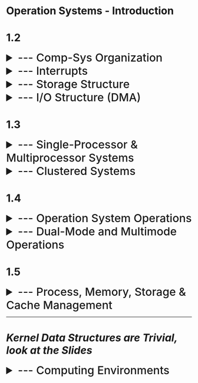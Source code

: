 # Operation Systems - Introduction

# 1.2

<details>
<summary style="font-size: 30px; font-weight: 500; cursor: pointer;"> --- Comp-Sys Organization </summary>

- Device Controllers are connect thru a common **BUS**
- Each Device is handled by their Controller! (Disk, Audio, Graphics)
- CPU, ^^ Controllers, etc... are also connected to this **BUS**

A Device Controller maintains a local buffer storage & set of special-purpose registers <br>
A Device Controller is in charge of moving the data between the peripheral devices that it controls aswell as it's own local buffer.
-  Example: Moving Data from Keyboard Input data into it's own Local Buffer, and generate signal to Device Driver so it can Interrupt

Operation Systems have **Device Drivers** for each **Device Controller**
- Device driver understands the Controller, and provides a *UNIFORM* Interface to the device 
- CPU & Device Controller execute in parallel, whilst splitting *Memory Cycles* (RAM Clock cycles)
- Synchronization of Memory Access from all these devices, are actually managed by **Memory Controller**

**System Bus**: Main communications path between Major Components.

![OS0](./static/OS_0.png)

---

In a typical I/O operation, the device driver is responsible for generating the interrupt to inform the operating system about the completion of the operation, and the device controller reads its own registers, performs necessary manipulations on the data, and manages the data within its own local buffer.

**Device Driver:**
- Interacts with the operating system.
- Initiates and manages I/O operations on behalf of the program or application.
- Configures the device controller by loading necessary registers.
- Generates an interrupt to notify the operating system when the I/O operation is complete.
- May provide the operating system with information about the status or results of the I/O operation.

**Device Controller:**
- Interacts with the physical device (e.g., keyboard, disk drive).
- Monitors and examines its own registers to determine the action required.
- Manages data transfer between the device and its local buffer.
- May perform manipulations or processing on the data as needed (e.g., error checking).
- Generates an interrupt to signal the device driver when the I/O operation is finished.

</details>

<details>
<summary style="font-size: 30px; font-weight: 500; cursor: pointer;"> --- Interrupts  </summary>

![OS0](./static/OS_4.png)

* **Hardware** can trigger an interrupt at any moment, by signalling to the CPU via the System Bus
* Upon Interrupt, the CPU is 'interuppted' and immediately executes the interrupt service, then resumes it's regular computation *(FIGURE 1.3)*
* Interrupts gotta be handled quick as they ALWAYS happen!!
* Generally Low Mem. Address hold Interrupt Service Routines for various devices, this parition in Mem is called **Interrupt Vector**
* Must safe "Before Interruption" State, and restore it, I'm talking Instruction Number & Registers as they might get modified by Interrupt routine

![OS0](./static/OS_1.png)

**Implementation Notes**
- CPU has an *"interrupt-request line"* that it checks after each instruction. 
- When a device controller asserts a signal on the interrupt-request line, the CPU detects it.
- CPU reads the interrupt number and jumps to the corresponding **"interrupt-handler routine."** *(Sends NUM of Interrupt Vector, so we know what device)*
- The handler saves state, identifies the cause of the interrupt, processes it, restores state, and returns control to the CPU.
- Device controller initiates an interrupt, CPU handles it via an **interrupt handler**, and the handler clears the interrupt by servicing the device.
- This mechanism allows the CPU to respond to asynchronous events, like a ready device controller.
- Modern operating systems incorporate more advanced interrupt-handling features.

## Note About Modern Interrupt Systems in OS

![OS0](./static/OS_3.png) <br>
![OS0](./static/OS_2.png)

</details>

<details>
<summary style="font-size: 30px; font-weight: 500; cursor: pointer;"> --- Storage Structure  </summary>

**Bootstrap Program** : Loads Operation System upon power-on, is stored in EEPROM *(erasable programmable read-only memory)* as it's NON-volatile ! <br>
- Loads operating system kernel and starts execution
- The kernel then starts providing services to the system and its users.
- ROM or EEPROM also known as **firmware**
- *firmware* isn't changed / rewriten frequently, and shouldn't be anyways...
- *firmware* is commonly used for lighweight & static programs *(iPhone stores serial numbers & hardware info in it)*

### General Storage Notes
- Von Neumann architecture: Fetch, decode, execute, store.
- Memory unit handles a sequence of memory addresses, oblivious to their generation.
- Secondary storage extends main memory for large and permanent data storage.
- Common secondary storage devices: HDDs and NVM (non-volatile mem).
- Secondary storage slower than main memory, vital for computer systems.
- Various storage components: cache, CD-ROM, magnetic tapes, etc.
- Tertiary storage for special purposes, slower and larger.
- All storage systems store and hold data but differ in speed, size, and volatility.

![OS0](./static/OS_5.png)

![OS0](./static/OS_6.png)

</details>

<details>
<summary style="font-size: 30px; font-weight: 500; cursor: pointer;"> --- I/O Structure (DMA)  </summary>

![OS0](./static/OS_8.png)

Device Controllers using local buffers and interrupts to the CPU can be slower for complex I/O operations with large data volumes. DMA (Direct Memory Access) is preferred as it allows data to be transferred directly between devices and memory without CPU intervention, resulting in faster data I/O.

### **DMA** | **Direct Memory Access**
- Initially setting up of Buffers, pointers, and counters for the I/O device.
- Device Controller transfers *ENTIRE BLOCK*(s) directly into Memory *(No CPU intervention)*
- Only **one interrupt per block** is sent to Device Driver *(rather than traditional interrupt per byte)*
- While the device controller is performing these operations, the CPU is available to accomplish other work

![OS0](./static/OS_7.png)

</details>

# 1.3

<details>
<summary style="font-size: 30px; font-weight: 500; cursor: pointer;"> --- Single-Processor & Multiprocessor Systems  </summary>

![OS0](./static/OS_10.png)

### Single Processor
- Single CPU Core, that manages Disk-controller microprocessor, etc.. 
- Receives a sequence of requests from the main CPU core and implements its own disk queue and scheduling algorithm.
- If there is only one general-purpose CPU with a single processing core, then the system is a single-processor system.

### Multiprocessor Systems: Growing in Use and Importance

Multiprocessor systems, also known as parallel systems or multicore systems, have two or more processors in close communication, sharing computer resources.

Multiple Processors have Single-Core CPU's that often share Computer bus, Memory, Peripherals, Clock and IO Devices *(Occasionally)*

**Advantages of Multiprocessor Systems:**
1. **Increased Throughput:** More work can be done in less time due to parallel processing.
2. **Economy of Scale:** Multiprocessor systems often cost less than equivalent multiple single-processor systems.
3. **Increased Reliability:** They offer graceful degradation or fault tolerance, enhancing system reliability.

---

### Symmetric Multiprocessor (SMP)
- In SMP, each CPU performs all tasks, including OS functions and user processes.
- SMP architecture includes multiple processors, each with its own CPU, registers, and local cache.
- All processors share physical memory via the system bus.
- SMP allows many processes to run simultaneously, equal to the number of CPUs.
- Inefficiencies may occur when one CPU is idle while another is overloaded.
- Sharing data structures can prevent inefficiencies and balance workload among processors.
- This dynamic sharing of processes and resources enhances system performance.

Windows, macOS, and Linux, as well as Android and iOS mobile systems—support multicore SMP systems

![OS9](./static/OS_11.png)

### Multi-Core CPUs
- They are more efficient than multiple chips with single cores
- ON-chip communication *(faster)* > BETWEEN-chip communication
- Uses significantly less power than multiple single-core chips
- Appear to OS as *N* standard processors !

**Dual-Core Design**
- Multi-core Processor Architecture
- CPU Cores share the L2 Cache
- Both CPU Cores have their own registers, and L1 caches
- Common in Industry

![OS9](./static/OS_9.png)

</details>

<details>
<summary style="font-size: 30px; font-weight: 500; cursor: pointer;"> --- Clustered Systems  </summary>

- **Clustered Systems**: Collection of multiple CPUs or nodes, each typically a multicore system.
- **Loosely Coupled**: Nodes are individual systems joined together, often through LAN or faster interconnects like InfiniBand.
- **Shared Storage**: Nodes in a cluster usually share storage resources. *(Using SAN, Storage Area Network)*
- **High Availability**: Aimed at ensuring service continuity even if one or more systems fail.
- **Redundancy**: Achieved by adding redundancy in the system for higher reliability.
- **Cluster Software**: Runs on nodes, enabling them to monitor each other and take over tasks if a node fails.
- **Minimal Service Interruption**: Users experience only brief service interruptions during failover.
- **Graceful Degradation**: Ability to continue providing service with reduced capacity in the event of hardware failure.
- **Fault Tolerance**: Some systems are designed to tolerate any single component failure and continue operating, Fault-tolerant systems have mechanisms for failure detection, diagnosis, and correction.

![os12](./static/OS_12.png)

Example: **Oracle Real Application Cluster**
- Version of Oracle's DB designed for parallel cluster
- Each machine runs Oracle, and a layer of software that tracks access to the shared disk
- Each machine has full access to all data in the database
- Implements Access Control & Locking to ensure no conflicting operations **DLM, Distributed Lock Manager**

</details>

# 1.4

<details>
<summary style="font-size: 30px; font-weight: 500; cursor: pointer;"> --- Operation System Operations  </summary>

1. **Bootstrap Program** must locate the operating-system kernel program, and load it into memory
2. Once the kernel is loaded and executing, it can start providing services to the system and its users
- Starts in Kernel Mode (Mode bit == 0)
3. Services provided outside the kernel by system programs are loaded into memory namely **System Daemons**
- These have the same lifetime as the Kernel program itself
- Example: Linux's `systemd` or `systemctl` daemons

4. After the system is fully booted, it waits for events !
- Events are signalled via Interrupt *(90% of the time)*

---

![os12](./static/OS_13.png)

**Multitasking** is a logical extension of **multiprogramming**. In multitasking systems, the CPU executes multiple processes by switching among them, but the switches occur frequently, providing the user with a fast response times. In a **multitasking system**, the operating system must ensure reasonable response time.

![os12](./static/OS_14.png)

**Virtual Memory** is when a partition of secondary storage is used as RAM

</details>

<details>
<summary style="font-size: 30px; font-weight: 500; cursor: pointer;"> --- Dual-Mode and Multimode Operations</summary>

We must be able to distinguish between the execution of operating-system code and user-defined code.
- Need for 2 different modes; **USER MODE** & **KERNEL MODE** *(aka system mode, priviledged mode,etc.)
- **Mode bit** in hardware determines the mode, kernel (0) , user (1)
- Whenever the operating system gains control of the computer, it is in kernel mode. *(EX; upon exception handle)*

![os12](./static/OS_15.png)


**Priviledged Instructions (only done in Kernel Mode)**
- The instruction to switch to kernel mode is an example of a privileged instruction. 
- Some other examples include I/O control, timer management, and interrupt management, etc...

![os12](./static/OS_16.png)

- CPU modes can extend beyond two modes.
- For example, Intel processors have four protection rings, with ring 0 as kernel mode and ring 3 as user mode.
- ARMv8 systems offer seven modes for various purposes.
- In practice, not all available modes are frequently used.

**Virtual Machine Manager (VMM)** is common for CPU's with Virtualization Support
- USER < VMM < KERNEL Modes, so it's not as powerful as Kernel mode, but more powerful than User Mode

**DUAL-MODE** is crucial for greater protection for OS
- *System Calls* are a means of User Programs asking the OS to preform tasks
- *System Calls* are treated as software interrupts
-  A system call usually takes the form of a **trap** to a specific location in the interrupt vector.

## Timer

A timer in the context of operating systems is a mechanism used to ensure that the operating system maintains control over the CPU and prevents user programs from getting stuck in infinite loops or failing to return control. It works by setting a specific time interval, after which an interrupt is triggered. This interval can be fixed or variable.

For example, on Linux systems, the kernel's timer interrupts can be configured with a parameter called HZ, which specifies the frequency of interrupts. An HZ value of 250 means that the timer generates 250 interrupts per second, or one interrupt every 4 milliseconds. These timer interrupts help the operating system regain control periodically.

Linux also uses a variable called "jiffies," which counts the number of timer interrupts since the system was booted. This allows the operating system to keep track of time and manage processes effectively.

In summary, timers ensure that the operating system maintains control by periodically interrupting the CPU to prevent user programs from monopolizing it. Linux, for instance, uses timer interrupts to manage timing and process control.

</details>

# 1.5

<details>
<summary style="font-size: 30px; font-weight: 500; cursor: pointer;"> --- Process, Memory, Storage & Cache Management</summary>

# --- Process Mgmt

**Process** = **Active** Entity, Program IN Execution *(for now, more general later)*
- Unit of work in the system

**Passive** Entities are Programs sitting in FS or RAM, but not executing... <br>

**Single-Threaded Processes** have 1 program counter, specifying next instruction, so sequential execution.
- 2 Processes might be associated with a program, but are seperate execution sequences

**Multithreaded Processes** have multiple program counters, each pointing to next the instruction for a *given Thread*!

![os12](./static/OS_17.png)

# --- Memory Mgmt

![os12](./static/OS_18.png)

# --- Storage Mgmt

- Operating systems provide a logical view of information storage through files, abstracting from physical storage devices.
- Files represent various types of information, such as programs and data, with different formats and characteristics.
- The OS manages files and directories, including creation, deletion, and access control.
- Mass-storage management is crucial for backing up main memory, with HDDs and NVM devices as primary storage media.
- The OS handles mounting, free-space management, allocation, disk scheduling, partitioning, and protection for secondary storage.
- Tertiary storage, like tape drives and optical media, is used for backups and long-term archival; OS may manage or leave it to applications.
- Efficient storage management is vital for system performance, as secondary storage is frequently used.
- Some functions of tertiary storage management can be handled by the OS, such as media mounting and migration from secondary storage.

![os12](./static/OS_19.png)

![os12](./static/OS_20.png)

# --- Cache Mgmt

**Programmer / Compiler** implements the register-allocation & replacement algorithms to decide what's in what Register, and what to keep in main Memory.
- LRU Caches are a hardware implementation however, no OS intervention ! *(Set & Block Associative, Direct Mapping)* 
- Without this cache, the CPU would have to wait several cycles while an instruction was fetched from main memory
- In contrast, transfer of data from **disk to memory** is usually controlled by the operating system.

![os12](./static/OS_21.png)

### Multi-processor Environments
- Distributed systems deal with multiple copies (replicas) of data distributed across different locations or servers.
- Maintaining consistency across replicas is vital to prevent data discrepancies.
- Techniques like replication protocols and distributed transactions are used to synchronize updates and ensure consistency in a distributed environment.
- Achieving **cache coherency** in multiprocessor environments is typically a hardware-level issue handled below the operating system level.
- In multitasking environments, care must be taken to ensure that processes obtain the most recent updates to shared data.

# --- I/O Mgmt

![os12](./static/OS_22.png)

</details>

---

# *Kernel Data Structures are Trivial, look at the Slides*


<details>
<summary style="font-size: 30px; font-weight: 500; cursor: pointer;"> --- Computing Environments</summary>

**Traditional Computing:**
- Stand-alone general-purpose machines.
- Blurred boundaries as systems increasingly interconnect with others, especially via the Internet.
- Portals provide web access to internal systems.
- Network computers *(thin clients)* resemble web terminals.
- Mobile computers, like smartphones and tablets, interconnect via wireless networks.
- Networking is becoming ubiquitous, with even home systems using firewalls for protection.

**Mobile Computing:**
- Involves handheld devices like smartphones and tablets.
- Functional differences compared to traditional laptops include additional OS features *(e.g., GPS, gyroscope).*
- Enables new types of applications like augmented reality.
- Utilizes IEEE 802.11 wireless or cellular data networks for connectivity. *(3G / 5G)*
- Dominated by Apple iOS and Google Android platforms.

**Distributed Computing:**
- Comprises a collection of separate, possibly heterogeneous systems networked together.
- Network serves as a communications path, with **TCP/IP** being the most common protocol.
- Various types of networks, including **LAN, WAN, MAN, and PAN**.
- Network Operating System facilitates features between systems across the network.
- Communication scheme allows systems to exchange messages, creating the illusion of a single system.

**Client-Server:**
- Transition from dumb terminals to smart PCs.
- Many systems now act as servers, responding to requests from clients.
- Compute-server systems provide interfaces for clients to request services (e.g., database access).
- Example: A server running a database that responds to client requests for data.
- File-server systems provide interfaces for clients to store and retrieve files.
- Example: A web server delivering files to clients using web browsers.

![os23](./static/OS_23.png)

**Peer-to-Peer:**
- An alternative model of distributed systems.
- P2P doesn't distinguish between clients and servers; all nodes are considered peers.
- Each node may act as a client, server, or both.
- Nodes join the P2P network by registering their service with a central lookup service or broadcasting service requests.
- Examples include Napster and Gnutella for file sharing, as well as Voice over IP (VoIP) services like Skype.

![os23](./static/OS_24.png)

**Cloud Computing:**
- Composed of Traditional OSes (Linux based usually) with VMMs & Cloud Management Tools
- Internet connectivity and traffic routing thru load-balancing & firewall
- Load balancing and other scaling techniques is a characteristic of Cloud Compute

![os23](./static/OS_25.png)

---

## Virtualization

**Virtualization:**
- Enables operating systems to run as applications within other OS environments.
- *Emulation* is used when the source CPU type differs from the target CPU type (e.g., PowerPC to Intel x86).
- *Emulation* is generally the slowest method.
- **Interpretation** is used when computer language is not compiled to native code.
- **Virtualization** involves running OSes natively compiled for the CPU, which can then run guest OSes also natively compiled.
- Example: VMware running Windows 10 guests, each running applications, all on a native Windows 10 host OS.
- Virtual Machine Manager (VMM) provides virtualization services.

**Use Cases for Virtualization:**
- Laptops and desktops running multiple OSes for exploration or compatibility.
- For instance, an Apple laptop running macOS as the host and Windows as a guest.
- Developing applications for multiple OSes without requiring multiple physical systems.
- QA testing applications without the need for multiple systems.
- Executing and managing compute environments within data centers.
- VMM can run natively, where they also serve as the host.
- Specific-purpose hosts like VMware ESX and Citrix XenServer exist, serving as the host.

![os23](./static/OS_26.png)

</details>

